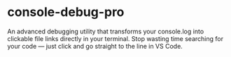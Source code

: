 # console-debug-pro
An advanced debugging utility that transforms your console.log into clickable file links directly in your terminal. Stop wasting time searching for your code — just click and go straight to the line in VS Code.
